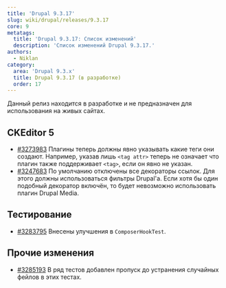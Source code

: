 ```yaml
---
title: 'Drupal 9.3.17'
slug: wiki/drupal/releases/9.3.17
core: 9
metatags:
  title: 'Drupal 9.3.17: Список изменений'
  description: 'Список изменений Drupal 9.3.17.'
authors:
  - Niklan
category:
  area: 'Drupal 9.3.x'
  title: Drupal 9.3.17 (в разработке)
  order: 17
---
```


<Aside type="warning">

Данный релиз находится в разработке и не предназначен для использования на живых сайтах.

</Aside>

## CKEditor 5

- [#3273983](https://www.drupal.org/node/3273983) Плагины теперь должны явно указывать какие теги они создают. Например, указав лишь `<tag attr>` теперь не означает что плагин также поддерживает `<tag>`, если он явно не указан.
- [#3247683](https://www.drupal.org/node/3247683) По умолчанию отключены все декораторы ссылок. Для этого должны использоваться фильтры Drupal'а. Если хотя бы один подобный декоратор включён, то будет невозможно использовать плагин Drupal Media.

## Тестирование

- [#3283795](https://www.drupal.org/node/3283795) Внесены улучшения в `ComposerHookTest`.

## Прочие изменения

- [#3285193](https://www.drupal.org/node/3285193) В ряд тестов добавлен пропуск до устранения случайных фейлов в этих тестах.